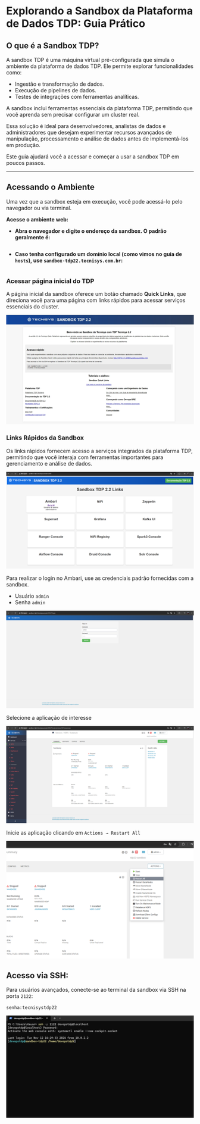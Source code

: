 # Explorando a Sandbox da Plataforma de Dados TDP: Guia Prático

## O que é a Sandbox TDP?
A sandbox TDP é uma máquina virtual pré-configurada que simula o ambiente da plataforma de dados TDP. Ele permite explorar funcionalidades como:

- Ingestão e transformação de dados.
- Execução de pipelines de dados.
- Testes de integrações com ferramentas analíticas.

A sandbox inclui ferramentas essenciais da plataforma TDP, permitindo que você aprenda sem precisar configurar um cluster real. 

Essa solução é ideal para desenvolvedores, analistas de dados e administradores que desejam experimentar recursos avançados de manipulação, processamento e análise de dados antes de implementá-los em produção.

Este guia ajudará você a acessar e começar a usar a sandbox TDP em poucos passos.

---
## Acessando o Ambiente
Uma vez que a sandbox esteja em execução, você pode acessá-lo pelo navegador ou via terminal.


**Acesse o ambiente web:**

- **Abra o navegador e digite o endereço da sandbox. O padrão geralmente é:**
```http://localhost:42080
```

- **Caso tenha configurado um domínio local (como vimos no guia de `hosts`), use `sandbox-tdp22.tecnisys.com.br`:**
```http://sandbox-tdp22.tecnisys.com.br:42080
```

### Acessar página inicial do TDP
A página inicial da sandbox oferece um botão chamado **Quick Links**, que direciona você para uma página com links rápidos para acessar serviços essenciais do cluster.

![image.png](55b198a6-69bb-48ad-875d-f83c48f529f0.png)

### Links Rápidos da Sandbox
Os links rápidos fornecem acesso a serviços integrados da plataforma TDP, permitindo que você interaja com ferramentas importantes para gerenciamento e análise de dados.

![Captura de Tela (73).png](Captura_de_Tela_73.png)

Para realizar o login no Ambari, use as credenciais padrão fornecidas com a sandbox. 
- Usuário `admin`
- Senha `admin`

![Captura de Tela (74).png](Captura_de_Tela_74.png)

Selecione a aplicação de interesse

![Captura de Tela (76).png](Captura_de_Tela_76.png)

Inicie as aplicação clicando em `Actions → Restart All`

![Captura de Tela (75).png](Captura_de_Tela_75.png)

## **Acesso via SSH:**
Para usuários avançados, conecte-se ao terminal da sandbox via SSH na porta `2122`:

```ssh -p 2122 devopstdp@<seu-ip>
senha:tecnisystdp22
```

![Captura de Tela (77).png](Captura_de_Tela_77.png)